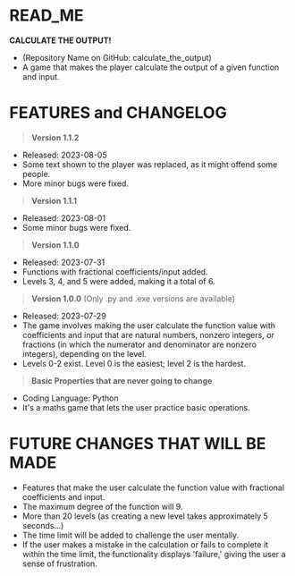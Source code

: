 # READ_ME

**CALCULATE THE OUTPUT!**
* (Repository Name on GitHub: calculate_the_output)
* A game that makes the player calculate the output of a given function and input.


# FEATURES and CHANGELOG

> **Version 1.1.2**
* Released: 2023-08-05
* Some text shown to the player was replaced, as it might offend some people.
* More minor bugs were fixed.

> **Version 1.1.1**
* Released: 2023-08-01
* Some minor bugs were fixed.

> **Version 1.1.0**
* Released: 2023-07-31
* Functions with fractional coefficients/input added.
* Levels 3, 4, and 5 were added, making it a total of 6.

> **Version 1.0.0**
(Only .py and .exe versions are available)

* Released: 2023-07-29
* The game involves making the user calculate the function value with coefficients and input that are natural numbers, nonzero integers, or fractions (in which the numerator and denominator are nonzero integers), depending on the level.
* Levels 0-2 exist. Level 0 is the easiest; level 2 is the hardest.

> **Basic Properties that are never going to change**
* Coding Language: Python
* It's a maths game that lets the user practice basic operations.

# FUTURE CHANGES THAT WILL BE MADE
* Features that make the user calculate the function value with fractional coefficients and input.
* The maximum degree of the function will 9.
* More than 20 levels (as creating a new level takes approximately 5 seconds...)
* The time limit will be added to challenge the user mentally.
* If the user makes a mistake in the calculation or fails to complete it within the time limit, the functionality displays 'failure,' giving the user a sense of frustration.
